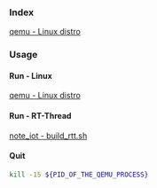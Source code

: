 ### Index
[qemu - Linux distro](/tools/qemu/linux_distro_multi_arch.md)


### Usage

#### Run - Linux
[qemu - Linux distro](/tools/qemu/linux_distro_multi_arch.md)

#### Run - RT-Thread
[note_iot - build_rtt.sh](https://github.com/Dramalife/note_iot/blob/master/build/build_rtt.sh)

#### Quit
```bash
kill -15 ${PID_OF_THE_QEMU_PROCESS}
```

